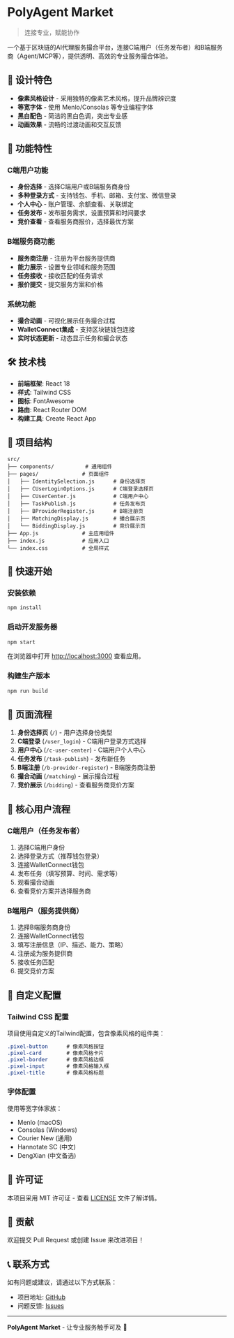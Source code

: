 # PolyAgent Market

> 连接专业，赋能协作

一个基于区块链的AI代理服务撮合平台，连接C端用户（任务发布者）和B端服务商（Agent/MCP等），提供透明、高效的专业服务撮合体验。

## 🎨 设计特色

- **像素风格设计** - 采用独特的像素艺术风格，提升品牌辨识度
- **等宽字体** - 使用 Menlo/Consolas 等专业编程字体
- **黑白配色** - 简洁的黑白色调，突出专业感
- **动画效果** - 流畅的过渡动画和交互反馈

## 🚀 功能特性

### C端用户功能
- **身份选择** - 选择C端用户或B端服务商身份
- **多种登录方式** - 支持钱包、手机、邮箱、支付宝、微信登录
- **个人中心** - 账户管理、余额查看、关联绑定
- **任务发布** - 发布服务需求，设置预算和时间要求
- **竞价查看** - 查看服务商报价，选择最优方案

### B端服务商功能
- **服务商注册** - 注册为平台服务提供商
- **能力展示** - 设置专业领域和服务范围
- **任务接收** - 接收匹配的任务请求
- **报价提交** - 提交服务方案和价格

### 系统功能
- **撮合动画** - 可视化展示任务撮合过程
- **WalletConnect集成** - 支持区块链钱包连接
- **实时状态更新** - 动态显示任务和撮合状态

## 🛠 技术栈

- **前端框架**: React 18
- **样式**: Tailwind CSS
- **图标**: FontAwesome
- **路由**: React Router DOM
- **构建工具**: Create React App

## 📁 项目结构

```
src/
├── components/          # 通用组件
├── pages/              # 页面组件
│   ├── IdentitySelection.js      # 身份选择页
│   ├── CUserLoginOptions.js      # C端登录选择页
│   ├── CUserCenter.js            # C端用户中心
│   ├── TaskPublish.js            # 任务发布页
│   ├── BProviderRegister.js      # B端注册页
│   ├── MatchingDisplay.js        # 撮合展示页
│   └── BiddingDisplay.js         # 竞价展示页
├── App.js              # 主应用组件
├── index.js            # 应用入口
└── index.css           # 全局样式
```

## 🚀 快速开始

### 安装依赖

```bash
npm install
```

### 启动开发服务器

```bash
npm start
```

在浏览器中打开 [http://localhost:3000](http://localhost:3000) 查看应用。

### 构建生产版本

```bash
npm run build
```

## 📱 页面流程

1. **身份选择页** (`/`) - 用户选择身份类型
2. **C端登录** (`/user_login`) - C端用户登录方式选择
3. **用户中心** (`/c-user-center`) - C端用户个人中心
4. **任务发布** (`/task-publish`) - 发布新任务
5. **B端注册** (`/b-provider-register`) - B端服务商注册
6. **撮合动画** (`/matching`) - 展示撮合过程
7. **竞价展示** (`/bidding`) - 查看服务商竞价方案

## 🎯 核心用户流程

### C端用户（任务发布者）
1. 选择C端用户身份
2. 选择登录方式（推荐钱包登录）
3. 连接WalletConnect钱包
4. 发布任务（填写预算、时间、需求等）
5. 观看撮合动画
6. 查看竞价方案并选择服务商

### B端用户（服务提供商）
1. 选择B端服务商身份
2. 连接WalletConnect钱包
3. 填写注册信息（IP、描述、能力、策略）
4. 注册成为服务提供商
5. 接收任务匹配
6. 提交竞价方案

## 🔧 自定义配置

### Tailwind CSS 配置

项目使用自定义的Tailwind配置，包含像素风格的组件类：

```css
.pixel-button      # 像素风格按钮
.pixel-card        # 像素风格卡片
.pixel-border      # 像素风格边框
.pixel-input       # 像素风格输入框
.pixel-title       # 像素风格标题
```

### 字体配置

使用等宽字体家族：
- Menlo (macOS)
- Consolas (Windows)
- Courier New (通用)
- Hannotate SC (中文)
- DengXian (中文备选)

## 📄 许可证

本项目采用 MIT 许可证 - 查看 [LICENSE](LICENSE) 文件了解详情。

## 🤝 贡献

欢迎提交 Pull Request 或创建 Issue 来改进项目！

## 📞 联系方式

如有问题或建议，请通过以下方式联系：

- 项目地址: [GitHub](https://github.com/your-username/polyagent-market)
- 问题反馈: [Issues](https://github.com/your-username/polyagent-market/issues)

---

**PolyAgent Market** - 让专业服务触手可及 🚀 